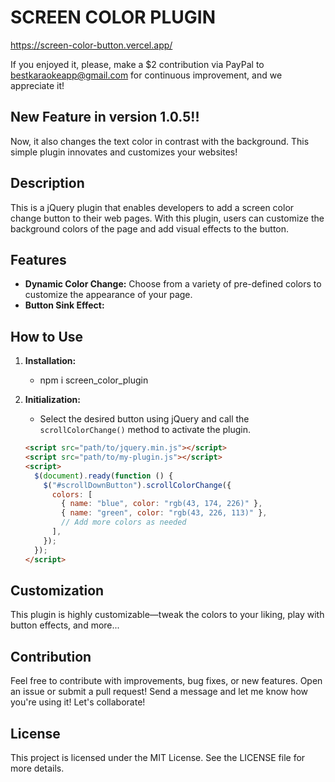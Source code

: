 # SCREEN COLOR PLUGIN

https://screen-color-button.vercel.app/


If you enjoyed it, please, make a $2 contribution via PayPal to bestkaraokeapp@gmail.com for continuous improvement, and we appreciate it!

## New Feature in version 1.0.5!! 
Now, it also changes the text color in contrast with the background.
This simple plugin innovates and customizes your websites!

## Description
This is a jQuery plugin that enables developers to add a screen color change button to their web pages. With this plugin, users can customize the background colors of the page and add visual effects to the button.

## Features

- **Dynamic Color Change:** Choose from a variety of pre-defined colors to customize the appearance of your page.
- **Button Sink Effect:** 

## How to Use

1. **Installation:**
   - npm i screen_color_plugin

2. **Initialization:**
   - Select the desired button using jQuery and call the `scrollColorChange()` method to activate the plugin.

   ```html
   <script src="path/to/jquery.min.js"></script>
   <script src="path/to/my-plugin.js"></script>
   <script>
     $(document).ready(function () {
       $("#scrollDownButton").scrollColorChange({
         colors: [
           { name: "blue", color: "rgb(43, 174, 226)" },
           { name: "green", color: "rgb(43, 226, 113)" },
           // Add more colors as needed
         ],
       });
     });
   </script>
   
## Customization
This plugin is highly customizable—tweak the colors to your liking, play with button effects, and more...

## Contribution
Feel free to contribute with improvements, bug fixes, or new features. Open an issue or submit a pull request!
Send a message and let me know how you're using it!
Let's collaborate!

## License
This project is licensed under the MIT License. See the LICENSE file for more details.
